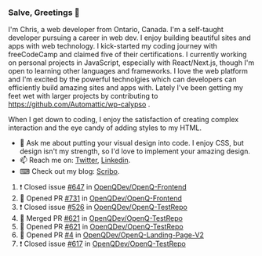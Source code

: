 ### Salve, Greetings 👋

I'm Chris, a web developer from Ontario, Canada. I'm a self-taught developer pursuing a career in web dev. I enjoy building beautiful sites and apps with web technology.
I kick-started my coding journey with freeCodeCamp and claimed five of their certifications.  I currently working on personal projects in JavaScript, especially with React/Next.js, though I'm open to learning other languages and frameworks. I love the web platform and I'm excited by the powerful technolgies which can developers can efficiently build amazing sites and apps with. Lately I've been getting my feet wet with larger projects by contributing to https://github.com/Automattic/wp-calypso .

When I get down to coding, I enjoy the satisfaction of creating complex interaction and the eye candy of adding styles to my HTML. 

- 💬 Ask me about putting your visual design into code. I enjoy CSS, but design isn't my strength, so I'd love to implement your amazing design.
- 📫 Reach me on: [Twitter](https://twitter.com/Christo28120856), [Linkedin](https://www.linkedin.com/in/christopher-stevers-07b9a5204/).
- ⌨ Check out my blog: [Scribo](https://christopherstevers.cf).
<!--
**Christopher-Stevers/Christopher-Stevers** is a ✨ _special_ ✨ repository because its `README.md` (this file) appears on your GitHub profile.

Here are some ideas to get you started:

- 🔭 I’m currently working on ...
- 🌱 I’m currently learning ...
- 👯 I’m looking to collaborate on ...
- 🤔 I’m looking for help with ...
- 😄 Pronouns: ...
- ⚡ Fun fact: ...
-->

<!--START_SECTION:activity-->
1. ❗️ Closed issue [#647](https://github.com/OpenQDev/OpenQ-Frontend/issues/647) in [OpenQDev/OpenQ-Frontend](https://github.com/OpenQDev/OpenQ-Frontend)
2. 💪 Opened PR [#731](https://github.com/OpenQDev/OpenQ-Frontend/pull/731) in [OpenQDev/OpenQ-Frontend](https://github.com/OpenQDev/OpenQ-Frontend)
3. ❗️ Closed issue [#526](https://github.com/OpenQDev/OpenQ-TestRepo/issues/526) in [OpenQDev/OpenQ-TestRepo](https://github.com/OpenQDev/OpenQ-TestRepo)
4. 🎉 Merged PR [#621](https://github.com/OpenQDev/OpenQ-TestRepo/pull/621) in [OpenQDev/OpenQ-TestRepo](https://github.com/OpenQDev/OpenQ-TestRepo)
5. 💪 Opened PR [#621](https://github.com/OpenQDev/OpenQ-TestRepo/pull/621) in [OpenQDev/OpenQ-TestRepo](https://github.com/OpenQDev/OpenQ-TestRepo)
6. 💪 Opened PR [#4](https://github.com/OpenQDev/OpenQ-Landing-Page-V2/pull/4) in [OpenQDev/OpenQ-Landing-Page-V2](https://github.com/OpenQDev/OpenQ-Landing-Page-V2)
7. ❗️ Closed issue [#617](https://github.com/OpenQDev/OpenQ-TestRepo/issues/617) in [OpenQDev/OpenQ-TestRepo](https://github.com/OpenQDev/OpenQ-TestRepo)
<!--END_SECTION:activity-->
